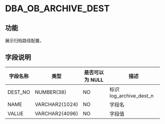 # DBA_OB_ARCHIVE_DEST
## 功能
展示归档路径配置。
## 字段说明

| 字段名称 | 类型 | 是否可以为 NULL | 描述 |
| --- | --- | --- | --- |
| DEST_NO | NUMBER(38) | NO | 标识 log_archive_dest_n |
| NAME | VARCHAR2(1024) | NO | 字段名 |
| VALUE | VARCHAR2(4096) | NO | 字段值 |